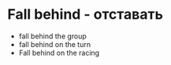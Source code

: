 # Fall behind - отставать




- fall behind the group
- fall behind on the turn
- Fall behind on the racing